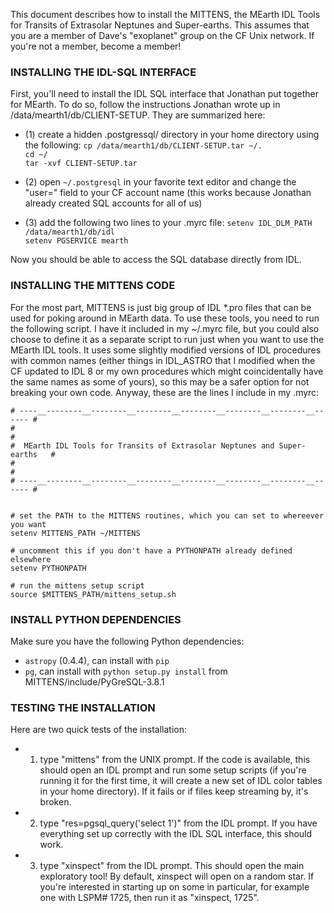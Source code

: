 This document describes how to install the MITTENS, the MEarth IDL Tools for Transits of Extrasolar Neptunes and Super-earths. This assumes that you are a member of Dave's "exoplanet" group on the CF Unix network. If you're not a member, become a member!


### INSTALLING THE IDL-SQL INTERFACE

First, you'll need to install the IDL SQL interface that Jonathan put together for MEarth. To do so, follow the instructions Jonathan wrote up in /data/mearth1/db/CLIENT-SETUP. They are summarized here:

* (1) create a hidden .postgressql/ directory in your home directory using the following:
`cp /data/mearth1/db/CLIENT-SETUP.tar ~/.`  
`cd ~/`  
`tar -xvf CLIENT-SETUP.tar`  

* (2) open `~/.postgresql` in your favorite text editor and change the "user=" field to your CF account name (this works because Jonathan already created SQL accounts for all of us)

* (3) add the following two lines to your .myrc file:
`setenv IDL_DLM_PATH /data/mearth1/db/idl`  
`setenv PGSERVICE mearth`

Now you should be able to access the SQL database directly from IDL.


### INSTALLING THE MITTENS CODE

For the most part, MITTENS is just big group of IDL *.pro files that can be used for poking around in MEarth data. To use these tools, you need to run the following script. I have it included in my ~/.myrc file, but you could also choose to define it as a separate script to run just when you want to use the MEarth IDL tools. It uses some slightly modified versions of IDL procedures with common names (either things in IDL_ASTRO that I modified when the CF updated to IDL 8 or my own procedures which might coincidentally have the same names as some of yours), so this may be a safer option for not breaking your own code. Anyway, these are the lines I include in my .myrc:

    # ----__--------__--------__--------__--------__--------__--------__------ #
    #                                                                          #
    #  MEarth IDL Tools for Transits of Extrasolar Neptunes and Super-earths   #
    #                                                                          #
    # ----__--------__--------__--------__--------__--------__--------__------ #


    # set the PATH to the MITTENS routines, which you can set to whereever you want
    setenv MITTENS_PATH ~/MITTENS

    # uncomment this if you don't have a PYTHONPATH already defined elsewhere
    setenv PYTHONPATH

    # run the mittens setup script
    source $MITTENS_PATH/mittens_setup.sh


### INSTALL PYTHON DEPENDENCIES

Make sure you have the following Python dependencies:

* `astropy` (0.4.4), can install with `pip`
* `pg`, can install with `python setup.py install` from MITTENS/include/PyGreSQL-3.8.1


### TESTING THE INSTALLATION
Here are two quick tests of the installation:

* 1) type "mittens" from the UNIX prompt. If the code is available, this should open an IDL prompt and run some setup scripts (if you're running it for the first time, it will create a new set of IDL color tables in your home directory). If it fails or if files keep streaming by, it's broken.

* 2) type "res=pgsql_query('select 1')" from the IDL prompt. If you have everything set up correctly with the IDL SQL interface, this should work.

* 3) type "xinspect" from the IDL prompt. This should open the main exploratory tool! By default, xinspect will open on a random star. If you're interested in starting up on some in particular, for example one with LSPM# 1725, then run it as "xinspect, 1725".
